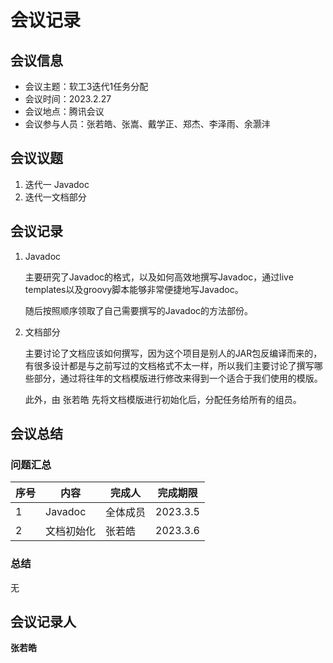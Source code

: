 # 会议记录

## 会议信息

- 会议主题：软工3迭代1任务分配
- 会议时间：2023.2.27
- 会议地点：腾讯会议
- 会议参与人员：张若皓、张嵩、戴学正、郑杰、李泽雨、余灏沣

## 会议议题

1. 迭代一 Javadoc
1. 迭代一文档部分

## 会议记录

1. Javadoc

   主要研究了Javadoc的格式，以及如何高效地撰写Javadoc，通过live templates以及groovy脚本能够非常便捷地写Javadoc。

   随后按照顺序领取了自己需要撰写的Javadoc的方法部份。

2. 文档部分

   主要讨论了文档应该如何撰写，因为这个项目是别人的JAR包反编译而来的，有很多设计都是与之前写过的文档格式不太一样，所以我们主要讨论了撰写哪些部分，通过将往年的文档模版进行修改来得到一个适合于我们使用的模版。
   
   此外，由 张若皓 先将文档模版进行初始化后，分配任务给所有的组员。

## 会议总结

### 问题汇总

| 序号 | 内容       | 完成人   | 完成期限 |
| ---- | ---------- | -------- | -------- |
| 1    | Javadoc    | 全体成员 | 2023.3.5 |
| 2    | 文档初始化 | 张若皓   | 2023.3.6 |

### 总结

无

## 会议记录人

**张若皓**
